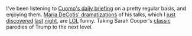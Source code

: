 I've been listening to <a href="http://this.how/cuomo/">Cuomo's daily briefing</a> on a pretty regular basis, and enjoying them. <a href="https://twitter.com/MariaDeCotis">Maria DeCotis' dramatizations</a> of his talks, which I <a href="https://twitter.com/MariaDeCotis/status/1256263535686045697">just</a> <a href="https://twitter.com/MariaDeCotis/status/1271427550137528320">discovered</a> <a href="https://twitter.com/MariaDeCotis/status/1270702683490574336">last</a> <a href="https://twitter.com/MariaDeCotis/status/1259831736000827393">night</a>, are <a href="https://twitter.com/MariaDeCotis/status/1260555389424328705">LOL</a> funny. Taking Sarah Cooper's <a href="https://www.youtube.com/watch?v=RxDKW75ueIU">classic</a> parodies of Trump to the next level. 
